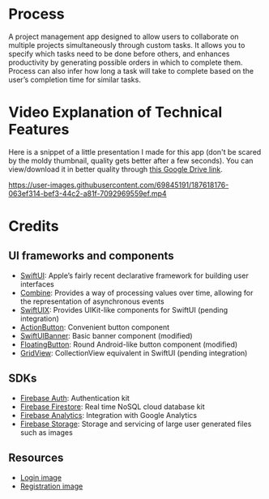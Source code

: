 # Process
A project management app designed to allow users to collaborate on multiple projects simultaneously through custom tasks. It allows you to specify which tasks need to be done before others, and enhances productivity by generating possible orders in which to complete them. Process can also infer how long a task will take to complete based on the user’s completion time for similar tasks.

# Video Explanation of Technical Features

Here is a snippet of a little presentation I made for this app (don't be scared by the moldy thumbnail, quality gets better after a few seconds). You can view/download it in better quality through [this Google Drive link](https://drive.google.com/file/d/1J0gPdP4TA8VprA-1Qt904_b0OT0EuprH/view?usp=sharing).


https://user-images.githubusercontent.com/69845191/187618176-063ef314-bef3-44c2-a81f-7092969559ef.mp4


# Credits

## UI frameworks and components
* [SwiftUI](https://developer.apple.com/xcode/swiftui/): Apple’s fairly recent declarative framework for building user interfaces
* [Combine](https://developer.apple.com/documentation/combine): Provides a way of processing values over time, allowing for the representation of asynchronous events
* [SwiftUIX](https://github.com/SwiftUIX/SwiftUIX): Provides UIKit-like components for SwiftUI (pending integration)
* [ActionButton](https://github.com/swiftui-library/action-button): Convenient button component
* [SwiftUIBanner](https://github.com/jboullianne/SwiftUIBanner): Basic banner component (modified)
* [FloatingButton](https://swiftuirecipes.com/blog/floating-action-button-in-swiftui): Round Android-like button component (modified)
* [GridView](https://github.com/Q-Mobile/QGrid): CollectionView equivalent in SwiftUI (pending integration)

## SDKs
* [Firebase Auth](https://firebase.google.com/docs/auth): Authentication kit
* [Firebase Firestore](https://firebase.google.com/docs/firestore?authuser=0): Real time NoSQL cloud database kit
* [Firebase Analytics](https://firebase.google.com/docs/analytics): Integration with Google Analytics
* [Firebase Storage](https://firebase.google.com/docs/storage): Storage and servicing of large user generated files such as images

## Resources
* [Login image](https://www.freepik.com/free-vector/colleagues-working-together-project_9174459.htm#query=people%20working&position=12&from_view=search)
* [Registration image](https://www.freepik.com/free-vector/businessman-holding-pencil-big-complete-checklist-with-tick-marks_11879344.htm#query=register&position=0&from_view=search)
